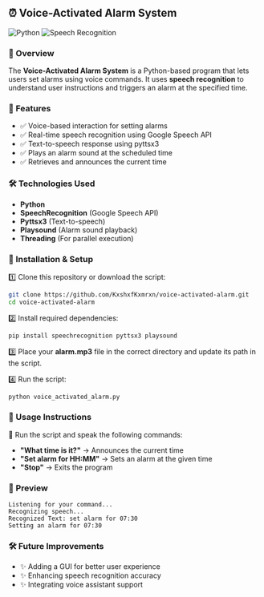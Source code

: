 ## ⏰ Voice-Activated Alarm System  

![Python](https://img.shields.io/badge/Python-3.9%2B-blue) ![Speech Recognition](https://img.shields.io/badge/Speech_Recognition-GoogleAPI-green)  

### 📌 Overview  
The **Voice-Activated Alarm System** is a Python-based program that lets users set alarms using voice commands. It uses **speech recognition** to understand user instructions and triggers an alarm at the specified time.  

### 🚀 Features  
- ✅ Voice-based interaction for setting alarms  
- ✅ Real-time speech recognition using Google Speech API  
- ✅ Text-to-speech response using pyttsx3  
- ✅ Plays an alarm sound at the scheduled time  
- ✅ Retrieves and announces the current time  

### 🛠️ Technologies Used  
- **Python**  
- **SpeechRecognition** (Google Speech API)  
- **Pyttsx3** (Text-to-speech)  
- **Playsound** (Alarm sound playback)  
- **Threading** (For parallel execution)  

### 📂 Installation & Setup  
1️⃣ Clone this repository or download the script:  
```bash
git clone https://github.com/KxshxfKxmrxn/voice-activated-alarm.git
cd voice-activated-alarm
```  
2️⃣ Install required dependencies:  
```bash
pip install speechrecognition pyttsx3 playsound
```  
3️⃣ Place your **alarm.mp3** file in the correct directory and update its path in the script.  

4️⃣ Run the script:  
```bash
python voice_activated_alarm.py
```  

### 🎤 Usage Instructions  
🔹 Run the script and speak the following commands:  
- **"What time is it?"** → Announces the current time  
- **"Set alarm for HH:MM"** → Sets an alarm at the given time  
- **"Stop"** → Exits the program  

### 📸 Preview  
```
Listening for your command...
Recognizing speech...
Recognized Text: set alarm for 07:30
Setting an alarm for 07:30
```

### 🛠️ Future Improvements  
- ✨ Adding a GUI for better user experience  
- ✨ Enhancing speech recognition accuracy  
- ✨ Integrating voice assistant support  

